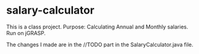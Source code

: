 # salary-calculator
This is a class project.
Purpose: Calculating Annual and Monthly salaries.
Run on jGRASP. 

The changes I made are in the //TODO part in the SalaryCalculator.java file.
